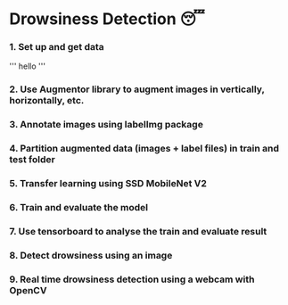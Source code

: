 # Drowsiness Detection 😴

### 1. Set up and get data
'''
hello
'''
### 2. Use Augmentor library to augment images in vertically, horizontally, etc. 
### 3. Annotate images using labelImg package
### 4. Partition augmented data (images + label files) in train and test folder 
### 5. Transfer learning using SSD MobileNet V2 
### 6. Train and evaluate the model
### 7. Use tensorboard to analyse the train and evaluate result 
### 8. Detect drowsiness using an image 
### 9. Real time drowsiness detection using a webcam with OpenCV 
